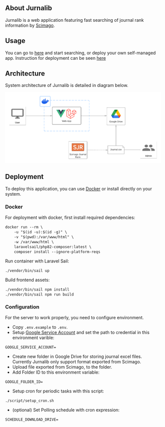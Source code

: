 ## About Jurnalib

Jurnalib is a web application featuring fast searching of journal rank information by [Scimago](https://www.scimagojr.com/).

## Usage

You can go to [here]() and start searching, or deploy your own self-managed app.
Instruction for deployment can be seen [here](#deployment)

## Architecture

System architecture of Jurnalib is detailed in diagram below.

![system architecture](./docs/arch.png)

## Deployment

To deploy this application, you can use [Docker](https://www.docker.com/) or install directly on your system. 

### Docker

For deployment with docker, first install required dependencies:
```
docker run --rm \
    -u "$(id -u):$(id -g)" \
    -v "$(pwd):/var/www/html" \
    -w /var/www/html \
    laravelsail/php82-composer:latest \
    composer install --ignore-platform-reqs
```

Run container with Laravel Sail:
```
./vendor/bin/sail up
```

Build frontend assets:
```
./vendor/bin/sail npm install
./vendor/bin/sail npm run build
```

### Configuration

For the server to work properly, you need to configure environment. 
- Copy `.env.example` to `.env`.
- Setup [Google Service Account](https://cloud.google.com/iam/docs/service-account-overview) and set the path to credential in this environment varible:
```
GOOGLE_SERVICE_ACCOUNT=
```
- Create new folder in Google Drive for storing journal excel files. Currently Jurnalib only support format exported from Scimago.
- Upload file exported from Scimago, to the folder.
- Add Folder ID to this environment variable:
```
GOOGLE_FOLDER_ID=
```
- Setup cron for periodic tasks with this script:
```
./script/setup_cron.sh
``` 
- (optional) Set Polling schedule with cron expression:
```
SCHEDULE_DOWNLOAD_DRIVE=
```

